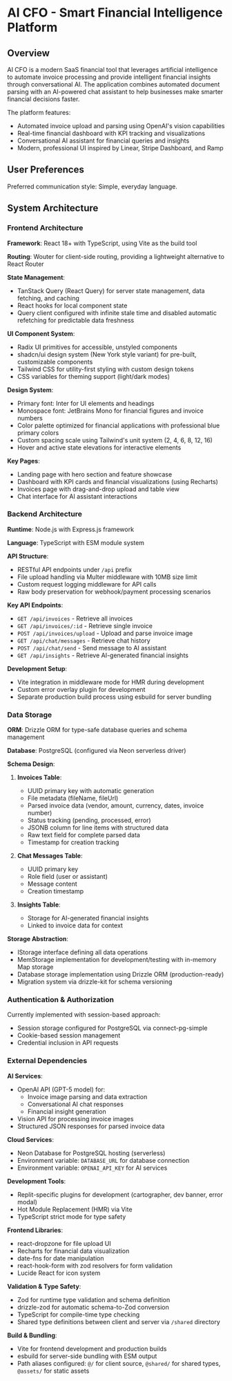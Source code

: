 # AI CFO - Smart Financial Intelligence Platform

## Overview

AI CFO is a modern SaaS financial tool that leverages artificial intelligence to automate invoice processing and provide intelligent financial insights through conversational AI. The application combines automated document parsing with an AI-powered chat assistant to help businesses make smarter financial decisions faster.

The platform features:
- Automated invoice upload and parsing using OpenAI's vision capabilities
- Real-time financial dashboard with KPI tracking and visualizations
- Conversational AI assistant for financial queries and insights
- Modern, professional UI inspired by Linear, Stripe Dashboard, and Ramp

## User Preferences

Preferred communication style: Simple, everyday language.

## System Architecture

### Frontend Architecture

**Framework**: React 18+ with TypeScript, using Vite as the build tool

**Routing**: Wouter for client-side routing, providing a lightweight alternative to React Router

**State Management**: 
- TanStack Query (React Query) for server state management, data fetching, and caching
- React hooks for local component state
- Query client configured with infinite stale time and disabled automatic refetching for predictable data freshness

**UI Component System**:
- Radix UI primitives for accessible, unstyled components
- shadcn/ui design system (New York style variant) for pre-built, customizable components
- Tailwind CSS for utility-first styling with custom design tokens
- CSS variables for theming support (light/dark modes)

**Design System**:
- Primary font: Inter for UI elements and headings
- Monospace font: JetBrains Mono for financial figures and invoice numbers
- Color palette optimized for financial applications with professional blue primary colors
- Custom spacing scale using Tailwind's unit system (2, 4, 6, 8, 12, 16)
- Hover and active state elevations for interactive elements

**Key Pages**:
- Landing page with hero section and feature showcase
- Dashboard with KPI cards and financial visualizations (using Recharts)
- Invoices page with drag-and-drop upload and table view
- Chat interface for AI assistant interactions

### Backend Architecture

**Runtime**: Node.js with Express.js framework

**Language**: TypeScript with ESM module system

**API Structure**:
- RESTful API endpoints under `/api` prefix
- File upload handling via Multer middleware with 10MB size limit
- Custom request logging middleware for API calls
- Raw body preservation for webhook/payment processing scenarios

**Key API Endpoints**:
- `GET /api/invoices` - Retrieve all invoices
- `GET /api/invoices/:id` - Retrieve single invoice
- `POST /api/invoices/upload` - Upload and parse invoice image
- `GET /api/chat/messages` - Retrieve chat history
- `POST /api/chat/send` - Send message to AI assistant
- `GET /api/insights` - Retrieve AI-generated financial insights

**Development Setup**:
- Vite integration in middleware mode for HMR during development
- Custom error overlay plugin for development
- Separate production build process using esbuild for server bundling

### Data Storage

**ORM**: Drizzle ORM for type-safe database queries and schema management

**Database**: PostgreSQL (configured via Neon serverless driver)

**Schema Design**:

1. **Invoices Table**:
   - UUID primary key with automatic generation
   - File metadata (fileName, fileUrl)
   - Parsed invoice data (vendor, amount, currency, dates, invoice number)
   - Status tracking (pending, processed, error)
   - JSONB column for line items with structured data
   - Raw text field for complete parsed data
   - Timestamp for creation tracking

2. **Chat Messages Table**:
   - UUID primary key
   - Role field (user or assistant)
   - Message content
   - Creation timestamp

3. **Insights Table**:
   - Storage for AI-generated financial insights
   - Linked to invoice data for context

**Storage Abstraction**:
- IStorage interface defining all data operations
- MemStorage implementation for development/testing with in-memory Map storage
- Database storage implementation using Drizzle ORM (production-ready)
- Migration system via drizzle-kit for schema versioning

### Authentication & Authorization

Currently implemented with session-based approach:
- Session storage configured for PostgreSQL via connect-pg-simple
- Cookie-based session management
- Credential inclusion in API requests

### External Dependencies

**AI Services**:
- OpenAI API (GPT-5 model) for:
  - Invoice image parsing and data extraction
  - Conversational AI chat responses
  - Financial insight generation
- Vision API for processing invoice images
- Structured JSON responses for parsed invoice data

**Cloud Services**:
- Neon Database for PostgreSQL hosting (serverless)
- Environment variable: `DATABASE_URL` for database connection
- Environment variable: `OPENAI_API_KEY` for AI services

**Development Tools**:
- Replit-specific plugins for development (cartographer, dev banner, error modal)
- Hot Module Replacement (HMR) via Vite
- TypeScript strict mode for type safety

**Frontend Libraries**:
- react-dropzone for file upload UI
- Recharts for financial data visualization
- date-fns for date manipulation
- react-hook-form with zod resolvers for form validation
- Lucide React for icon system

**Validation & Type Safety**:
- Zod for runtime type validation and schema definition
- drizzle-zod for automatic schema-to-Zod conversion
- TypeScript for compile-time type checking
- Shared type definitions between client and server via `/shared` directory

**Build & Bundling**:
- Vite for frontend development and production builds
- esbuild for server-side bundling with ESM output
- Path aliases configured: `@/` for client source, `@shared/` for shared types, `@assets/` for static assets
